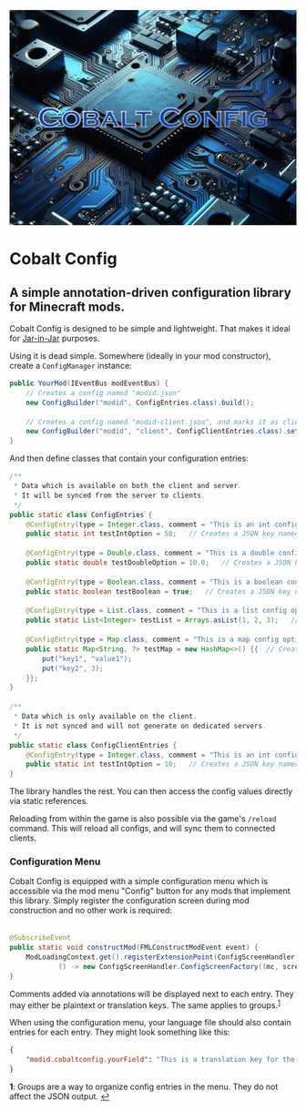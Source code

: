 ![Cobalt Config Logo](logo.png)

# Cobalt Config

## A simple annotation-driven configuration library for Minecraft mods.

Cobalt Config is designed to be simple and lightweight. That makes it ideal
for [Jar-in-Jar](https://docs.neoforged.net/neogradle/docs/dependencies/jarinjar) purposes.

Using it is dead simple. Somewhere (ideally in your mod constructor), create a `ConfigManager` instance:

```java
public YourMod(IEventBus modEventBus) {
	// Creates a config named "modid.json"
	new ConfigBuilder("modid", ConfigEntries.class).build();

	// Creates a config named "modid-client.json", and marks it as client-only
	new ConfigBuilder("modid", "client", ConfigClientEntries.class).setClientOnly(true).build();
}
```

And then define classes that contain your configuration entries:

```java
/**
 * Data which is available on both the client and server.
 * It will be synced from the server to clients.
 */
public static class ConfigEntries {
	@ConfigEntry(type = Integer.class, comment = "This is an int config option")
	public static int testIntOption = 50;   // Creates a JSON key named "testIntOption" with a default value of 50

	@ConfigEntry(type = Double.class, comment = "This is a double config option")
	public static double testDoubleOption = 10.0;   // Creates a JSON key named "testDoubleOption" with a default value of 10.0

	@ConfigEntry(type = Boolean.class, comment = "This is a boolean config option")
	public static boolean testBoolean = true;   // Creates a JSON key named "testBoolean" with a default value of true

	@ConfigEntry(type = List.class, comment = "This is a list config option", group = "Test Group")
	public static List<Integer> testList = Arrays.asList(1, 2, 3);   // Creates a JSON key named "testList" with a default value of [1, 2, 3]

	@ConfigEntry(type = Map.class, comment = "This is a map config option", group = "Test Group")
	public static Map<String, ?> testMap = new HashMap<>() {{  // Creates a JSON key named "testMap" with a default value of {"key1": "value1", "key2": 3}
		put("key1", "value1");
		put("key2", 3);
	}};
}

/**
 * Data which is only available on the client.
 * It is not synced and will not generate on dedicated servers.
 */
public static class ConfigClientEntries {
	@ConfigEntry(type = Integer.class, comment = "This is an int config option")
	public static int testIntOption = 10;   // Creates a JSON key named "testIntOption" with a default value of 10
}
```

The library handles the rest. You can then access the config values directly via static references.

Reloading from within the game is also possible via the game's `/reload` command. This will reload all configs, and will
sync them to connected clients.

### Configuration Menu

Cobalt Config is equipped with a simple configuration menu which is accessible via the mod menu "Config" button for any
mods that implement this library. Simply register the configuration screen during mod construction and no other work is
required:

```java

@SubscribeEvent
public static void constructMod(FMLConstructModEvent event) {
	ModLoadingContext.get().registerExtensionPoint(ConfigScreenHandler.ConfigScreenFactory.class,
			() -> new ConfigScreenHandler.ConfigScreenFactory((mc, screen) -> CobaltConfigScreen.getScreen(screen, CobaltConfig.MOD_ID)));
}
```

Comments added via annotations will be displayed next to each entry. They may either be plaintext or translation keys.
The same applies to groups.<sup id="a1">[1](#f1)</sup>

When using the configuration menu, your language file should also contain entries for each entry. They might look
something like this:

```json
{
	"modid.cobaltconfig.yourField": "This is a translation key for the config option yourField"
}
```

<b id="f1">1</b>: Groups are a way to organize config entries in the menu. They do not affect the JSON output. [↩](#a1)